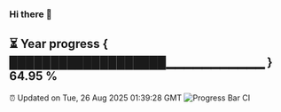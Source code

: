 ### Hi there 👋
⏳ Year progress { ███████████████████▁▁▁▁▁▁▁▁▁▁▁ } 64.95 %
---
⏰ Updated on Tue, 26 Aug 2025 01:39:28 GMT
![Progress Bar CI](https://github.com/liununu/liununu/workflows/Progress%20Bar%20CI/badge.svg)
